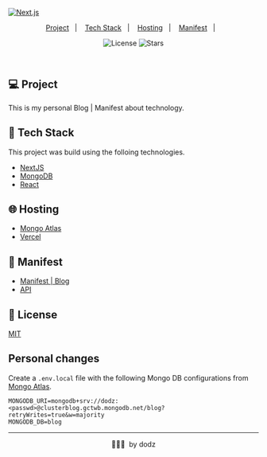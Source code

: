 [![Next.js](https://assets.vercel.com/image/upload/v1538361091/repositories/next-js/next-js.png)](https://nextjs.org)

<p align="center">
  <a href="#-project">Project</a>&nbsp;&nbsp;&nbsp;|&nbsp;&nbsp;&nbsp;
  <a href="#-tech-stack">Tech Stack</a>&nbsp;&nbsp;&nbsp;|&nbsp;&nbsp;&nbsp;
  <a href="#-hosting">Hosting</a>&nbsp;&nbsp;&nbsp;|&nbsp;&nbsp;&nbsp;
  <a href="#-manifest">Manifest</a>&nbsp;&nbsp;&nbsp;|&nbsp;&nbsp;&nbsp;
</p>

<p align="center">
  <img  src="https://img.shields.io/static/v1?label=license&message=MIT&color=8257E6&labelColor=121214" alt="License">

  <img src="https://img.shields.io/github/stars/rocketseat-content/blog-nextjs-mongodb-vercel?label=stars&message=MIT&color=8257E6&labelColor=121214" alt="Stars">  
</p>

<br>


## 💻 Project

This is my personal Blog | Manifest about technology. 


## 🚀 Tech Stack

This project was build using the folloing technologies.

- [NextJS](https://nextjs.org/)
- [MongoDB](https://expressjs.com/pt-br/)
- [React](https://reactjs.org/)

## 🌐 Hosting

- [Mongo Atlas](https://cloud.mongodb.com/)
- [Vercel](https://vercel.com/dashboard)

## 📄 Manifest

- [Manifest | Blog](https://dodz.dev)
- [API](https://dodz.dev/api/page-views-preview?id=1)


## 📝 License

[MIT](LICENSE)


## Personal changes

Create a `.env.local` file with the following Mongo DB configurations from [Mongo Atlas](https://cloud.mongodb.com/).

```properties
MONGODB_URI=mongodb+srv://dodz:<passwd>@clusterblog.gctwb.mongodb.net/blog?retryWrites=true&w=majority
MONGODB_DB=blog
```

---

<p align="center">👨🏻‍💻 &nbsp;by dodz</p>